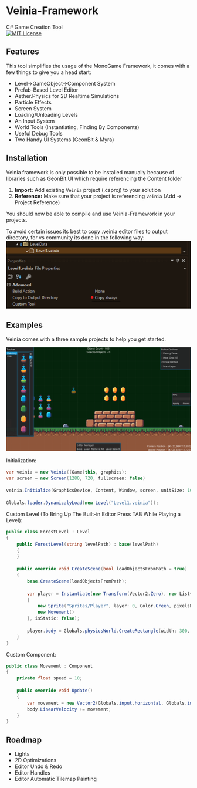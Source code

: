 # Veinia-Framework
C# Game Creation Tool
<br>
[![MIT License](https://img.shields.io/badge/License-MIT-green.svg)](https://choosealicense.com/licenses/mit/)

## Features
This tool simplifies the usage of the MonoGame Framework, it comes with a few things to give you a head start:
* Level->GameObject->Component System
* Prefab-Based Level Editor
* Aether.Physics for 2D Realtime Simulations
* Particle Effects
* Screen System
* Loading/Unloading Levels
* An Input System
* World Tools (Instantiating, Finding By Components)
* Useful Debug Tools
* Two Handy UI Systems (GeonBit & Myra)

## Installation

Veinia framework is only possible to be installed manually because of libraries such as GeonBit.UI which require referencing the Content folder

1. **Import:** Add existing ```Veinia``` project (.csproj) to your solution
2. **Reference:** Make sure that your project is referencing ```Veinia``` (Add -> Project Reference)

You should now be able to compile and use Veinia-Framework in your projects.

To avoid certain issues its best to copy .veinia editor files to output directory, for vs community its done in the following way:
<img src="Images/CopyAlwaysTip.png">

## Examples
Veinia comes with a three sample projects to help you get started.

<img src="Images/PlatformerSampleEditor.png">

Initialization:
```csharp
var veinia = new Veinia((Game)this, graphics);
var screen = new Screen(1280, 720, fullscreen: false)

veinia.Initialize(GraphicsDevice, Content, Window, screen, unitSize: 100, Vector2.UnitY * -20);

Globals.loader.DynamicalyLoad(new Level("Level1.veinia"));
```

Custom Level (To Bring Up The Built-in Editor Press TAB While Playing a Level):
```csharp
public class ForestLevel : Level
{
	public ForestLevel(string levelPath) : base(levelPath)
	{
	}

	public override void CreateScene(bool loadObjectsFromPath = true)
	{
		base.CreateScene(loadObjectsFromPath);

		var player = Instantiate(new Transform(Vector2.Zero), new List<Component>
		{
			new Sprite("Sprites/Player", layer: 0, Color.Green, pixelsPerUnit: 200),
			new Movement()
		}, isStatic: false);

		player.body = Globals.physicsWorld.CreateRectangle(width: 300, height: 100, density: 1, bodyType: BodyType.Dynamic);
	}
}
```

Custom Component:
```csharp
public class Movement : Component
{
	private float speed = 10;

	public override void Update()
	{
		var movement = new Vector2(Globals.input.horizontal, Globals.input.vertical) * speed;
		body.LinearVelocity += movement;
	}
}
```

## Roadmap

* Lights
* 2D Optimizations
* Editor Undo & Redo
* Editor Handles
* Editor Automatic Tilemap Painting
